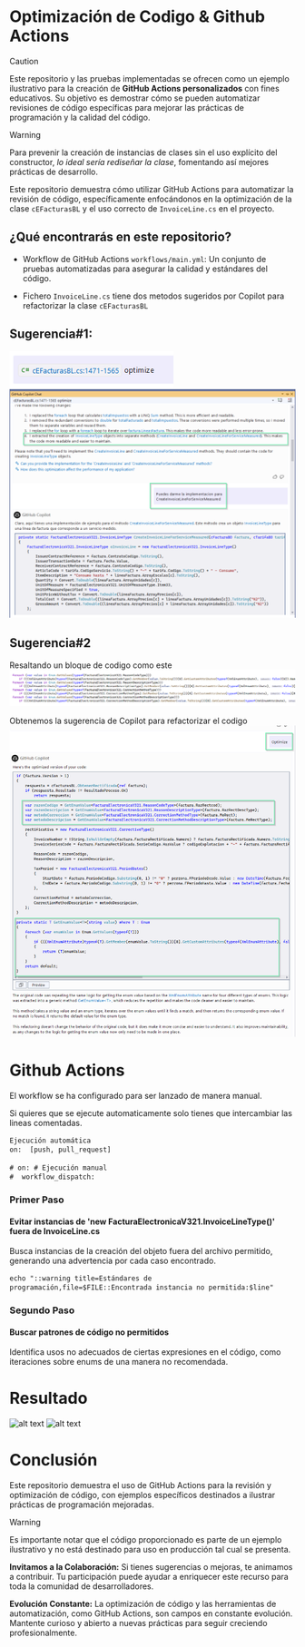 # Optimización de Codigo & Github Actions
> [!CAUTION]
> Este repositorio y las pruebas implementadas se ofrecen como un ejemplo ilustrativo para la creación de **GitHub Actions personalizados** con fines educativos. Su objetivo es demostrar cómo se pueden automatizar revisiones de código específicas para mejorar las prácticas de programación y la calidad del código. 

> [!WARNING] 
> Para prevenir la creación de instancias de clases sin el uso explícito del constructor, *lo ideal sería rediseñar la clase*, fomentando así mejores prácticas de desarrollo.
   


Este repositorio demuestra cómo utilizar GitHub Actions para automatizar la revisión de código, específicamente enfocándonos en la optimización de la clase `cEFacturasBL` y el uso correcto de `InvoiceLine.cs` en el proyecto.

## ¿Qué encontrarás en este repositorio?

- Workflow de GitHub Actions `workflows/main.yml`: Un conjunto de pruebas automatizadas para asegurar la calidad y estándares del código.

- Fichero `InvoiceLine.cs` tiene dos metodos sugeridos por Copilot para refactorizar la clase `cEFacturasBL`

## Sugerencia#1: 
![alt text](images/image.png)
![alt text](images/image-1.png)

## Sugerencia#2
Resaltando un bloque de codigo como este
![alt text](images/image-5.png)

Obtenemos la sugerencia de Copilot para refactorizar el codigo
![alt text](images/image-2.png)

# Github Actions

El workflow se ha configurado para ser lanzado de manera manual.

Si quieres que se ejecute automaticamente solo tienes que intercambiar las lineas comentadas.

```
Ejecución automática
on:  [push, pull_request]

# on: # Ejecución manual
#  workflow_dispatch:
````

### Primer Paso
#### Evitar instancias de 'new FacturaElectronicaV321.InvoiceLineType()' fuera de InvoiceLine.cs

Busca instancias de la creación del objeto fuera del archivo permitido, generando una advertencia por cada caso encontrado.

```
echo "::warning title=Estándares de programación,file=$FILE::Encontrada instancia no permitida:$line"
```

### Segundo Paso
#### Buscar patrones de código no permitidos

Identifica usos no adecuados de ciertas expresiones en el código, como iteraciones sobre enums de una manera no recomendada.

# Resultado
![alt text](images/image-4.png)
![alt text](images/image-3.png)


# Conclusión

Este repositorio demuestra el uso de GitHub Actions para la revisión y optimización de código, con ejemplos específicos destinados a ilustrar prácticas de programación mejoradas. 

> [!WARNING]
>Es importante notar que el código proporcionado es parte de un ejemplo ilustrativo y no está destinado para uso en producción tal cual se presenta.

**Invitamos a la Colaboración:** Si tienes sugerencias o mejoras, te animamos a contribuir. Tu participación puede ayudar a enriquecer este recurso para toda la comunidad de desarrolladores.

**Evolución Constante:** La optimización de código y las herramientas de automatización, como GitHub Actions, son campos en constante evolución. Mantente curioso y abierto a nuevas prácticas para seguir creciendo profesionalmente.









